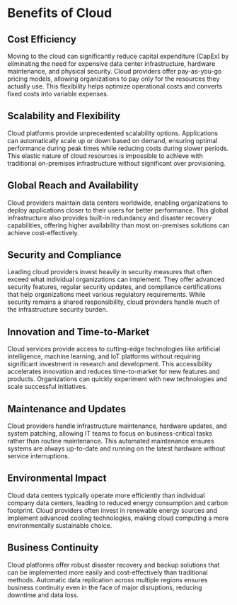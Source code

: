 # Benefits of Cloud

## Cost Efficiency

Moving to the cloud can significantly reduce capital expenditure (CapEx) by eliminating the need for expensive data center infrastructure, hardware maintenance, and physical security. Cloud providers offer pay-as-you-go pricing models, allowing organizations to pay only for the resources they actually use. This flexibility helps optimize operational costs and converts fixed costs into variable expenses.

## Scalability and Flexibility

Cloud platforms provide unprecedented scalability options. Applications can automatically scale up or down based on demand, ensuring optimal performance during peak times while reducing costs during slower periods. This elastic nature of cloud resources is impossible to achieve with traditional on-premises infrastructure without significant over provisioning.

## Global Reach and Availability

Cloud providers maintain data centers worldwide, enabling organizations to deploy applications closer to their users for better performance. This global infrastructure also provides built-in redundancy and disaster recovery capabilities, offering higher availability than most on-premises solutions can achieve cost-effectively.

## Security and Compliance

Leading cloud providers invest heavily in security measures that often exceed what individual organizations can implement. They offer advanced security features, regular security updates, and compliance certifications that help organizations meet various regulatory requirements. While security remains a shared responsibility, cloud providers handle much of the infrastructure security burden.

## Innovation and Time-to-Market

Cloud services provide access to cutting-edge technologies like artificial intelligence, machine learning, and IoT platforms without requiring significant investment in research and development. This accessibility accelerates innovation and reduces time-to-market for new features and products. Organizations can quickly experiment with new technologies and scale successful initiatives.

## Maintenance and Updates

Cloud providers handle infrastructure maintenance, hardware updates, and system patching, allowing IT teams to focus on business-critical tasks rather than routine maintenance. This automated maintenance ensures systems are always up-to-date and running on the latest hardware without service interruptions.

## Environmental Impact

Cloud data centers typically operate more efficiently than individual company data centers, leading to reduced energy consumption and carbon footprint. Cloud providers often invest in renewable energy sources and implement advanced cooling technologies, making cloud computing a more environmentally sustainable choice.

## Business Continuity

Cloud platforms offer robust disaster recovery and backup solutions that can be implemented more easily and cost-effectively than traditional methods. Automatic data replication across multiple regions ensures business continuity even in the face of major disruptions, reducing downtime and data loss.

